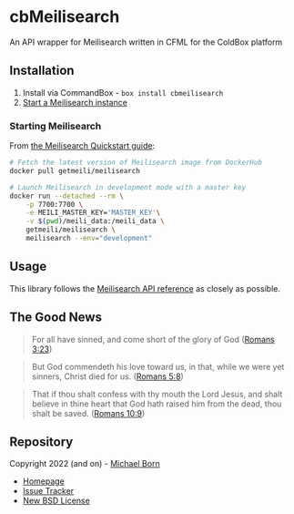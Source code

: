 # cbMeilisearch

An API wrapper for Meilisearch written in CFML for the ColdBox platform

## Installation

1. Install via CommandBox - `box install cbmeilisearch`
2. [Start a Meilisearch instance](#starting-meilisearch)

### Starting Meilisearch

From [the Meilisearch Quickstart guide](https://docs.meilisearch.com/learn/getting_started/quick_start.html#setup-and-installation):

```bash
# Fetch the latest version of Meilisearch image from DockerHub
docker pull getmeili/meilisearch

# Launch Meilisearch in development mode with a master key
docker run --detached --rm \
    -p 7700:7700 \
    -e MEILI_MASTER_KEY='MASTER_KEY'\
    -v $(pwd)/meili_data:/meili_data \
    getmeili/meilisearch \
    meilisearch --env="development"
```

## Usage

This library follows the [Meilisearch API reference](https://docs.meilisearch.com/reference/api/overview.html#api-reference) as closely as possible.

## The Good News

> For all have sinned, and come short of the glory of God ([Romans 3:23](https://www.kingjamesbibleonline.org/Romans-3-23/))

> But God commendeth his love toward us, in that, while we were yet sinners, Christ died for us. ([Romans 5:8](https://www.kingjamesbibleonline.org/Romans-5-8))

> That if thou shalt confess with thy mouth the Lord Jesus, and shalt believe in thine heart that God hath raised him from the dead, thou shalt be saved. ([Romans 10:9](https://www.kingjamesbibleonline.org/Romans-10-9/))
 
## Repository

Copyright 2022 (and on) - [Michael Born](https://michaelborn.me/)

* [Homepage](https://github.com/michaelborn/cbMeilisearch)
* [Issue Tracker](https://github.com/michaelborn/cbMeilisearch/issues)
* [New BSD License](https://github.com/michaelborn/cbMeilisearch/blob/master/LICENSE)